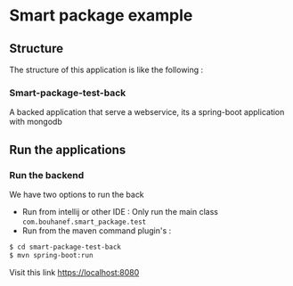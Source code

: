 # Smart package example
## Structure
The structure of this application is like the following :

### Smart-package-test-back 
A backed application that serve a webservice, its a spring-boot application with mongodb

## Run the applications

### Run the backend
We have two options to run the back
* Run from intellij or other IDE : Only run the main class `com.bouhanef.smart_package.test`
* Run from the maven command plugin's :

```bash
$ cd smart-package-test-back
$ mvn spring-boot:run
```

Visit this link [https://localhost:8080](https://localhost:8080)